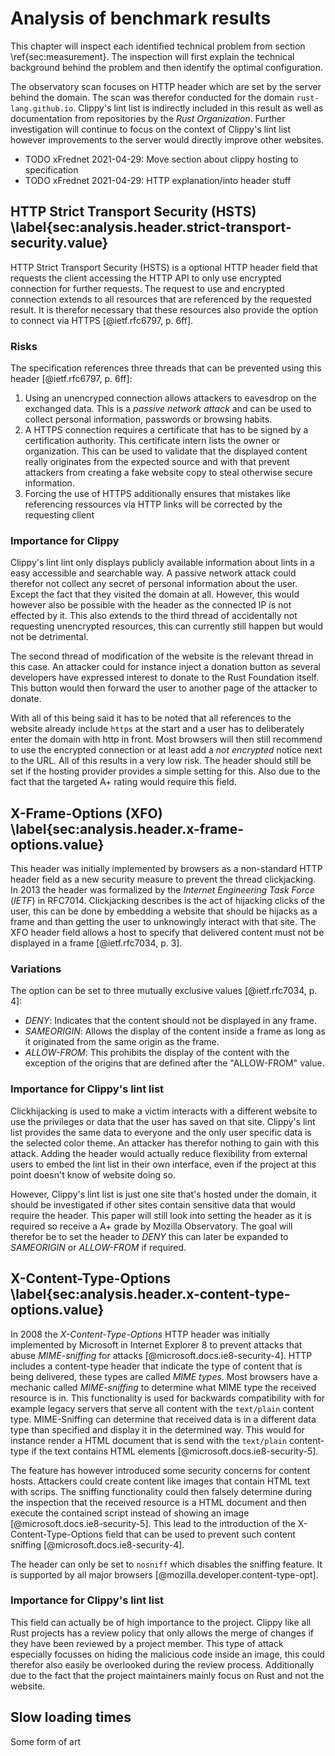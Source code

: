 # Analysis of benchmark results
This chapter will inspect each identified technical problem from section \ref{sec:measurement}. The inspection will first explain the technical background behind the problem and then identify the optimal configuration.

The observatory scan focuses on HTTP header which are set by the server behind the domain. The scan was therefor conducted for the domain `rust-lang.github.io`. Clippy's lint list is indirectly included in this result as well as documentation from repositories by the _Rust Organization_. Further investigation will continue to focus on the context of Clippy's lint list however improvements to the server would directly improve other websites.

* TODO xFrednet 2021-04-29: Move section about clippy hosting to specification
* TODO xFrednet 2021-04-29: HTTP explanation/into header stuff

## HTTP Strict Transport Security (HSTS) \label{sec:analysis.header.strict-transport-security.value}
HTTP Strict Transport Security (HSTS) is a optional HTTP header field that requests the client accessing the HTTP API to only use encrypted connection for further requests. The request to use and encrypted connection extends to all resources that are referenced by the requested result. It is therefor necessary that these resources also provide the option to connect via HTTPS [@ietf.rfc6797, p. 6ff].

### Risks
The specification references three threads that can be prevented using this header [@ietf.rfc6797, p. 6ff]:

1. Using an unencryped connection allows attackers to eavesdrop on the exchanged data. This is a _passive network attack_ and can be used to collect personal information, passwords or browsing habits.
2. A HTTPS connection requires a certificate that has to be signed by a certification authority. This certificate intern lists the owner or organization. This can be used to validate that the displayed content really originates from the expected source and with that prevent attackers from creating a fake website copy to steal otherwise secure information.
3. Forcing the use of HTTPS additionally ensures that mistakes like referencing ressources via HTTP links will be corrected by the requesting client

### Importance for Clippy
Clippy's lint lint only displays publicly available information about lints in a easy accessible and searchable way. A passive network attack could therefor not collect any secret of personal information about the user. Except the fact that they visited the domain at all. However, this would however also be possible with the header as the connected IP is not effected by it. This also extends to the third thread of accidentally not requesting unencrypted resources, this can currently still happen but would not be detrimental.

The second thread of modification of the website is the relevant thread in this case. An attacker could for instance inject a donation button as several developers have expressed interest to donate to the Rust Foundation itself. This button would then forward the user to another page of the attacker to donate.

With all of this being said it has to be noted that all references to the website already include `https` at the start and a user has to deliberately enter the domain with http in front. Most browsers will then still recommend to use the encrypted connection or at least add a _not encrypted_ notice next to the URL. All of this results in a very low risk. The header should still be set if the hosting provider provides a simple setting for this. Also due to the fact that the targeted A+ rating would require this field.

<!-- TODO xFrednet 2021-04-27: Define which value the header should be set to -->

## X-Frame-Options (XFO) \label{sec:analysis.header.x-frame-options.value}
This header was initially implemented by browsers as a non-standard HTTP header field as a new security measure to prevent the thread clickjacking. In 2013 the header was formalized by the _Internet Engineering Task Force_ (_IETF_) in RFC7014. Clickjacking describes is the act of hijacking clicks of the user, this can be done by embedding a website that should be hijacks as a frame and than getting the user to unknowingly interact with that site. The XFO header field allows a host to specify that delivered content must not be displayed in a frame [@ietf.rfc7034, p. 3].

### Variations
The option can be set to three mutually exclusive values [@ietf.rfc7034, p. 4]:

* _DENY_: Indicates that the content should not be displayed in any frame.
* _SAMEORIGIN_: Allows the display of the content inside a frame as long as it originated from the same origin as the frame.
* _ALLOW-FROM_: This prohibits the display of the content with the exception of the origins that are defined after the "ALLOW-FROM" value.

### Importance for Clippy's lint list
Clickhijacking is used to make a victim interacts with a different website to use the privileges or data that the user has saved on that site. Clippy's lint list provides the same data to everyone and the only user specific data is the selected color theme. An attacker has therefor nothing to gain with this attack. Adding the header would actually reduce flexibility from external users to embed the lint list in their own interface, even if the project at this point doesn't know of website doing so.

However, Clippy's lint list is just one site that's hosted under the domain, it should be investigated if other sites contain sensitive data that would require the header. This paper will still look into setting the header as it is required so receive a A+ grade by Mozilla Observatory. The goal will therefor be to set the header to _DENY_ this can later be expanded to _SAMEORIGIN_ or _ALLOW-FROM_ if required.

## X-Content-Type-Options \label{sec:analysis.header.x-content-type-options.value}
In 2008 the _X-Content-Type-Options_ HTTP header was initially implemented by Microsoft in Internet Explorer 8 to prevent attacks that abuse _MIME-sniffing_ for attacks [@microsoft.docs.ie8-security-4]. HTTP includes a content-type header that indicate the type of content that is being delivered, these types are called _MIME types_. Most browsers have a mechanic called _MIME-sniffing_ to determine what MIME type the received resource is in. This functionality is used for backwards compatibility with for example legacy servers that serve all content with the `text/plain` content type. MIME-Sniffing can determine that received data is in a different data type than specified and display it in the determined way. This would for instance render a HTML document that is send with the `text/plain` content-type if the text contains HTML elements [@microsoft.docs.ie8-security-5].

The feature has however introduced some security concerns for content hosts. Attackers could create content like images that contain HTML text with scrips. The sniffing functionality could then falsely determine during the inspection that the received resource is a HTML document and then execute the contained script instead of showing an image [@microsoft.docs.ie8-security-5]. This lead to the introduction of the X-Content-Type-Options field that can be used to prevent such content sniffing [@microsoft.docs.ie8-security-4].

The header can only be set to `nosniff` which disables the sniffing feature. It is supported by all major browsers [@mozilla.developer.content-type-opt].

### Importance for Clippy's lint list
This field can actually be of high importance to the project. Clippy like all Rust projects has a review policy that only allows the merge of changes if they have been reviewed by a project member. This type of attack especially focusses on hiding the malicious code inside an image, this could therefor also easily be overlooked during the review process. Additionally due to the fact that the project maintainers mainly focus on Rust and not the website.

## Slow loading times

Some form of art
<!--
## Technical background

Give hosting background IE the website is deployed using GH Pages etc...

## Technical problems
* Explaining the grade C from _Mozilla Observatory_
* This should definitely include scientific sources to make this a valid paper
    * The examiner noted that the paper outline seems interesting but that I need to take care to include scientific sources
* Explanation why the listed security risks are security risks

## Slow loading times (Browser debug tools)
Mention works for:
* rustfmt's website shows that fast loading times are possible -> analysis

## Running benchmarks

Hello

-->
